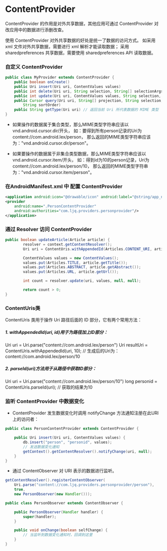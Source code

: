 ContentProvider
===

ContentProvider 的作用是对外共享数据，其他应用可通过 ContentProvider 对改应用中的数据进行添删改查。

使用 ContentProvider 对外共享数据的好处是统一了数据的访问方式。
如采用 xml 文件对外共享数据，需要进行 xml 解析才能读取数据；
采用 sharedpreferences 共享数据，需要使用 sharedpreferences API 读取数据。

### 自定义 ContentProvider

```java
public class MyProvider extends ContentProvider {
    public boolean onCreate()
    public Uri insert(Uri uri, ContentValues values)
    public int delete(Uri uri, String selection, String[] selectionArgs)
    public int update(Uri uri, ContentValues values, String selection, String[] selectionArgs)
    public Cursor query(Uri uri, String[] projection, String selection, String[] selectionArgs,
        String sortOrder)
    public String getType(Uri uri) // 返回当前 Uri 所代表数据的 MIME 类型
}
```


- 如果操作的数据属于集合类型，那么MIME类型字符串应该以vnd.android.cursor.dir/开头，
如：要得到所有person记录的Uri为content://com.android.lex/person，
那么返回的MIME类型字符串应该为："vnd.android.cursor.dir/person"。

- 如果要操作的数据属于非集合类型数据，那么MIME类型字符串应该以vnd.android.cursor.item/开头，
如：得到id为10的person记录，Uri为content://com.android.lex/person/10，
那么返回的MIME类型字符串为："vnd.android.cursor.item/person"。

### 在AndroidManifest.xml 中 配置 ContentProvider

```xml
<application android:icon="@drawable/icon" android:label="@string/app_name">
<provider
    android:name=".PersonContentProvider"
    android:authorities="com.ljq.providers.personprovider"/>
</application>
```

### 通过 Resolver 访问 ContentProvider

```java
public boolean updateArticle(Article article) {
        resolver = context.getContentResolver();
        Uri uri = ContentUris.withAppendedId(Articles.CONTENT_URI, article.getId());  

        ContentValues values = new ContentValues();  
        values.put(Articles.TITLE, article.getTitle());  
        values.put(Articles.ABSTRACT, article.getAbstract());  
        values.put(Articles.URL, article.getUrl());  

        int count = resolver.update(uri, values, null, null);  

        return count > 0;  
}
```

### ContentUris类
ContentUris 类用于操作 Uri 路径后面的 ID 部分，它有两个常用方法：

##### 1. withAppendedId(uri, id)用于为路径加上ID部分：

Uri uri = Uri.parse("content://com.android.lex/person")
Uri resultUri = ContentUris.withAppendedId(uri, 10);
// 生成后的Uri为：content://com.android.lex/person/10

##### 2. parseId(uri)方法用于从路径中获取ID部分：

Uri uri = Uri.parse("content://com.android.lex/person/10")
long personid = ContentUris.parseId(uri); // 获取的结果为10

### 监听 ContentProvider 中数据变化

- ContentProvider 发生数据变化时调用 notifyChange 方法通知注册在此URI上的访问者：

```java
public class PersonContentProvider extends ContentProvider {

    public Uri insert(Uri uri, ContentValues values) {
        db.insert("person", "personid", values);
        // 发送数据变化通知
        getContext().getContentResolver().notifyChange(uri, null);
    }
}
```
- 通过 ContentObserver 对 URI 表示的数据进行监听。

```java
getContentResolver().registerContentObserver(
    Uri.parse("content://com.ljq.providers.personprovider/person"),
    true,
    new PersonObserver(new Handler()));

public class PersonObserver extends ContentObserver {

    public PersonObserver(Handler handler) {
        super(handler);
    }

    public void onChange(boolean selfChange) {
        // 当监听到数据变化通知时，回调到这里
    }
}
```

